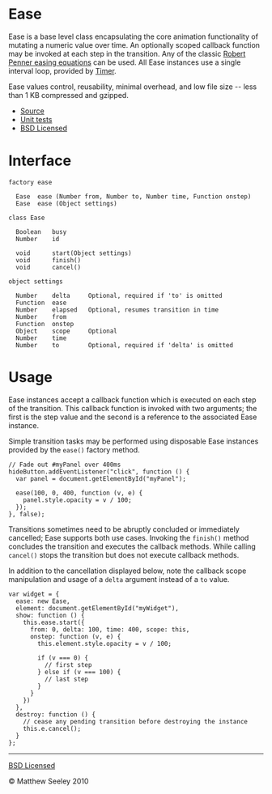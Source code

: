 Ease
====

Ease is a base level class encapsulating the core animation functionality of mutating a numeric value over time. An optionally scoped callback function may be invoked at each step in the transition. Any of the classic [Robert Penner easing equations](http://www.robertpenner.com/easing/) can be used. All Ease instances use a single interval loop, provided by [Timer](http://github.com/mseeley/Timer).

Ease values control, reusability, minimal overhead, and low file size -- less than 1 KB compressed and gzipped.

-   [Source](http://github.com/mseeley/ease)
-   [Unit tests](http://github.com/mseeley/ease/blob/master/src-test/)
-   [BSD Licensed](http://github.com/mseeley/ease/raw/master/LICENSE)

Interface
=========

    factory ease

      Ease  ease (Number from, Number to, Number time, Function onstep)
      Ease  ease (Object settings)

    class Ease

      Boolean   busy
      Number    id

      void      start(Object settings)
      void      finish()
      void      cancel()

    object settings

      Number    delta     Optional, required if 'to' is omitted
      Function  ease
      Number    elapsed   Optional, resumes transition in time
      Number    from
      Function  onstep
      Object    scope     Optional
      Number    time
      Number    to        Optional, required if 'delta' is omitted

Usage
=====

Ease instances accept a callback function which is executed on each step of the transition. This callback function is invoked with two arguments; the first is the step value and the second is a reference to the associated Ease instance.

Simple transition tasks may be performed using disposable Ease instances provided by the `ease()` factory method.

    // Fade out #myPanel over 400ms
    hideButton.addEventListener("click", function () {
      var panel = document.getElementById("myPanel");

      ease(100, 0, 400, function (v, e) {
        panel.style.opacity = v / 100;
      });
    }, false);

Transitions sometimes need to be abruptly concluded or immediately cancelled; Ease supports both use cases.  Invoking the `finish()` method concludes the transition and executes the callback methods. While calling `cancel()` stops the transition but does not execute callback methods.

In addition to the cancellation displayed below, note the callback scope manipulation and usage of a `delta` argument instead of a `to` value.

    var widget = {
      ease: new Ease,
      element: document.getElementById("myWidget"),
      show: function () {
        this.ease.start({
          from: 0, delta: 100, time: 400, scope: this,
          onstep: function (v, e) {
            this.element.style.opacity = v / 100;

            if (v === 0) {
              // first step
            } else if (v === 100) {
              // last step
            }
          }
        })
      },
      destroy: function () {
        // cease any pending transition before destroying the instance
        this.e.cancel();
      }
    };

---

[BSD Licensed](http://github.com/mseeley/ease/raw/master/LICENSE)

&copy; Matthew Seeley 2010
